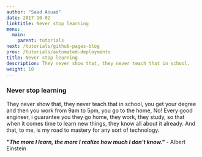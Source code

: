 ```yaml
---
author: "Saad Aouad"
date: 2017-10-02
linktitle: Never stop learning
menu:
  main:
    parent: tutorials
next: /tutorials/github-pages-blog
prev: /tutorials/automated-deployments
title: Never stop learning
description: They never show that, they never teach that in school. 
weight: 10
---
```



### **Never stop learning**

They never show that, they never teach that in school, you get your degree and then you work from 9am to 5pm, you go to the home, No! Every good engineer, i guarantee you they go home, they work, they study, so that when it comes time to learn new things, they know all about it already.
And that, to me, is my road to mastery for any sort of technology.

***"The more I learn, the more I realize how much I don't know."*** - Albert Einstein
